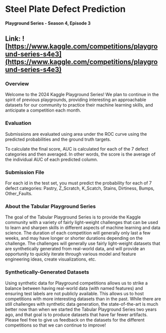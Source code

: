 # Steel Plate Defect Prediction
#### Playground Series - Season 4, Episode 3

## Link: ![https://www.kaggle.com/competitions/playground-series-s4e3](https://www.kaggle.com/competitions/playground-series-s4e3)

### Overview
Welcome to the 2024 Kaggle Playground Series! We plan to continue in the spirit of previous playgrounds, providing interesting an approachable datasets for our community to practice their machine learning skills, and anticipate a competition each month.

### Evaluation
Submissions are evaluated using area under the ROC curve using the predicted probabilities and the ground truth targets.

To calculate the final score, AUC is calculated for each of the 7 defect categories and then averaged. In other words, the score is the average of the individual AUC of each predicted column.

### Submission File
For each id in the test set, you must predict the probability for each of 7 defect categories: Pastry, Z_Scratch, K_Scatch, Stains, Dirtiness, Bumps, Other_Faults. 

### About the Tabular Playground Series
The goal of the Tabular Playground Series is to provide the Kaggle community with a variety of fairly light-weight challenges that can be used to learn and sharpen skills in different aspects of machine learning and data science. The duration of each competition will generally only last a few weeks, and may have longer or shorter durations depending on the challenge. The challenges will generally use fairly light-weight datasets that are synthetically generated from real-world data, and will provide an opportunity to quickly iterate through various model and feature engineering ideas, create visualizations, etc.

### Synthetically-Generated Datasets
Using synthetic data for Playground competitions allows us to strike a balance between having real-world data (with named features) and ensuring test labels are not publicly available. This allows us to host competitions with more interesting datasets than in the past. While there are still challenges with synthetic data generation, the state-of-the-art is much better now than when we started the Tabular Playground Series two years ago, and that goal is to produce datasets that have far fewer artifacts. Please feel free to give us feedback on the datasets for the different competitions so that we can continue to improve!
